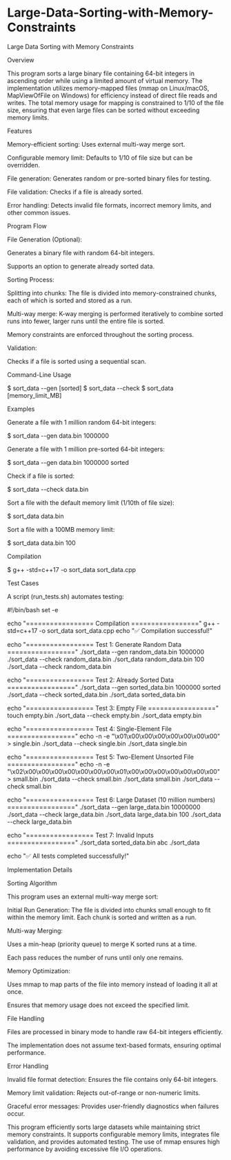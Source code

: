 # Large-Data-Sorting-with-Memory-Constraints
Large Data Sorting with Memory Constraints

Overview

This program sorts a large binary file containing 64-bit integers in ascending order while using a limited amount of virtual memory. The implementation utilizes memory-mapped files (mmap on Linux/macOS, MapViewOfFile on Windows) for efficiency instead of direct file reads and writes. The total memory usage for mapping is constrained to 1/10 of the file size, ensuring that even large files can be sorted without exceeding memory limits.

Features

Memory-efficient sorting: Uses external multi-way merge sort.

Configurable memory limit: Defaults to 1/10 of file size but can be overridden.

File generation: Generates random or pre-sorted binary files for testing.

File validation: Checks if a file is already sorted.

Error handling: Detects invalid file formats, incorrect memory limits, and other common issues.

Program Flow

File Generation (Optional):

Generates a binary file with random 64-bit integers.

Supports an option to generate already sorted data.

Sorting Process:

Splitting into chunks: The file is divided into memory-constrained chunks, each of which is sorted and stored as a run.

Multi-way merge: K-way merging is performed iteratively to combine sorted runs into fewer, larger runs until the entire file is sorted.

Memory constraints are enforced throughout the sorting process.

Validation:

Checks if a file is sorted using a sequential scan.

Command-Line Usage

$ sort_data --gen <filename> <count> [sorted]
$ sort_data --check <filename>
$ sort_data <filename> [memory_limit_MB]

Examples

Generate a file with 1 million random 64-bit integers:

$ sort_data --gen data.bin 1000000

Generate a file with 1 million pre-sorted 64-bit integers:

$ sort_data --gen data.bin 1000000 sorted

Check if a file is sorted:

$ sort_data --check data.bin

Sort a file with the default memory limit (1/10th of file size):

$ sort_data data.bin

Sort a file with a 100MB memory limit:

$ sort_data data.bin 100

Compilation

$ g++ -std=c++17 -o sort_data sort_data.cpp

Test Cases

A script (run_tests.sh) automates testing:

#!/bin/bash
set -e

echo "================= Compilation ================="
g++ -std=c++17 -o sort_data sort_data.cpp
echo "✅ Compilation successful!"

echo "================= Test 1: Generate Random Data ================="
./sort_data --gen random_data.bin 1000000
./sort_data --check random_data.bin
./sort_data random_data.bin 100
./sort_data --check random_data.bin

echo "================= Test 2: Already Sorted Data ================="
./sort_data --gen sorted_data.bin 1000000 sorted
./sort_data --check sorted_data.bin
./sort_data sorted_data.bin

echo "================= Test 3: Empty File ================="
touch empty.bin
./sort_data --check empty.bin
./sort_data empty.bin

echo "================= Test 4: Single-Element File ================="
echo -n -e "\x01\x00\x00\x00\x00\x00\x00\x00" > single.bin
./sort_data --check single.bin
./sort_data single.bin

echo "================= Test 5: Two-Element Unsorted File ================="
echo -n -e "\x02\x00\x00\x00\x00\x00\x00\x00\x01\x00\x00\x00\x00\x00\x00\x00" > small.bin
./sort_data --check small.bin
./sort_data small.bin
./sort_data --check small.bin

echo "================= Test 6: Large Dataset (10 million numbers) ================="
./sort_data --gen large_data.bin 10000000
./sort_data --check large_data.bin
./sort_data large_data.bin 100
./sort_data --check large_data.bin

echo "================= Test 7: Invalid Inputs ================="
./sort_data sorted_data.bin abc
./sort_data

echo "✅ All tests completed successfully!"

Implementation Details

Sorting Algorithm

This program uses an external multi-way merge sort:

Initial Run Generation: The file is divided into chunks small enough to fit within the memory limit. Each chunk is sorted and written as a run.

Multi-way Merging:

Uses a min-heap (priority queue) to merge K sorted runs at a time.

Each pass reduces the number of runs until only one remains.

Memory Optimization:

Uses mmap to map parts of the file into memory instead of loading it all at once.

Ensures that memory usage does not exceed the specified limit.

File Handling

Files are processed in binary mode to handle raw 64-bit integers efficiently.

The implementation does not assume text-based formats, ensuring optimal performance.

Error Handling

Invalid file format detection: Ensures the file contains only 64-bit integers.

Memory limit validation: Rejects out-of-range or non-numeric limits.

Graceful error messages: Provides user-friendly diagnostics when failures occur.


This program efficiently sorts large datasets while maintaining strict memory constraints. It supports configurable memory limits, integrates file validation, and provides automated testing. The use of mmap ensures high performance by avoiding excessive file I/O operations.

